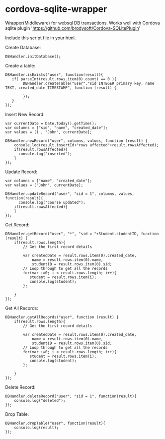 # cordova-sqlite-wrapper
Wrapper(Middleware) for websql DB transactions.  Works well with Cordova sqlite plugin 'https://github.com/brodysoft/Cordova-SQLitePlugin'

Include this script file in your html.
<script src="dbhandler.js"></script>

Create Database:
    
    DBHandler.initDatabase();

Create a table:


    DBHandler.isExists("user", function(result){
       if( parseInt(result.rows.item(0).count) == 0 ){
            DBHandler.createTable("user","sid INTEGER primary key, name TEXT, created_date TIMESTAMP", function (result) {
        
            });   
       }
    });

Insert New Record:


    var currentDate = Date.today().getTime();
    var columns = ["sid", "name", "created_date"];
    var values = [1 , "John", currentDate];
    
    DBHandler.newRecord("user", columns, values, function (result) {
        console.log(result.insertId+"rows affected"+result.rowsAffected);
        if(result.rowsAffected){
          console.log("inserted");
        }
    });

Update Record:

    var columns = ["name", "created_date"];
    var values = ["John", currentDate];
    
    DBHandler.updateRecord("user", "sid = 1", columns, values, function(result){
          console.log("course updated");
        if(result.rowsAffected){
        }
    });

Get Record:

    DBHandler.getRecord("user", "*", "sid = "+Student.studentID, function (result) {
        if(result.rows.length){
            // Get the first record details
            
            var createdDate = result.rows.item(0).created_date, 
                name = result.rows.item(0).name,
                studentID = result.rows.item(0).sid;
            // Loop through to get all the records
            for(var i=0; i < result.rows.length; i++){
               student = result.rows.item(i);
               console.log(student);
            };
                              
        }
    });

Get All Records:

    DBHandler.getAllRecords("user", function (result) {
        if(result.rows.length){
            // Get the first record details
            
            var createdDate = result.rows.item(0).created_date, 
                name = result.rows.item(0).name,
                studentID = result.rows.item(0).sid;
            // Loop through to get all the records
            for(var i=0; i < result.rows.length; i++){
               student = result.rows.item(i);
               console.log(student);
            };
                              
        }
    });

Delete Record:

    DBHandler.deleteRecord("user", "sid = 1", function(result){
        console.log("deleted");
    });

Drop Table:

    DBHandler.dropTable("user", function(result){
        console.log(result);
    });

